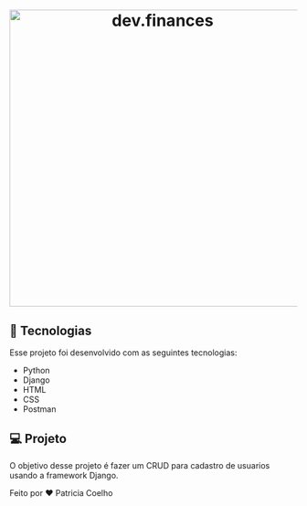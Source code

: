 
<h1 align="center">
  <img alt="dev.finances" title="Django" src="https://encrypted-tbn0.gstatic.com/images?q=tbn:ANd9GcTK3j9L6WItJQ9Hggm9XfEpSY79h8gUJogiWkpP_VT_F7snsMWz35Fr8CeXUcNGyfmGhpw&usqp=CAU" width="520px" />
</h1>


## 🚀 Tecnologias

Esse projeto foi desenvolvido com as seguintes tecnologias:

- Python
- Django
- HTML
- CSS
- Postman


## 💻 Projeto

O objetivo desse projeto é fazer um CRUD para cadastro de usuarios usando a framework Django.

Feito por ♥ Patricia Coelho 
